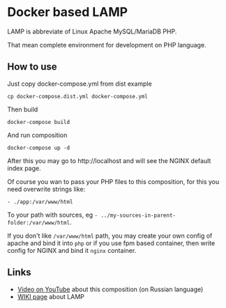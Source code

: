# Docker based LAMP

LAMP is abbreviate of Linux Apache MySQL/MariaDB PHP.

That mean complete environment for development on PHP language.

## How to use

Just copy docker-compose.yml from dist example

    cp docker-compose.dist.yml docker-compose.yml

Then build

    docker-compose build

And run composition

    docker-compose up -d

After this you may go to http://localhost and will see the NGINX default
index page.

Of course you wan to pass your PHP files to this composition, for this you
need overwrite strings like:

    - ./app:/var/www/html

To your path with sources, eg `- ../my-sources-in-parent-folder:/var/www/html`.

If you don't like `/var/www/html` path, you may create your own config of
apache and bind it into `php` or if you use fpm based container, then write
config for NGINX and bind it `nginx` container.

## Links

* [Video on YouTube](https://www.youtube.com/watch?v=qxGlQZIbpHM) about this
composition (on Russian language)
* [WIKI page](https://en.wikipedia.org/wiki/LAMP_software_bundle) about LAMP
